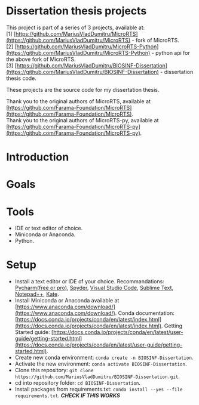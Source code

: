 # Dissertation thesis projects
This project is part of a series of 3 projects, available at:   
[1] [https://github.com/MariusVladDumitru/MicroRTS](https://github.com/MariusVladDumitru/MicroRTS) - fork of MicroRTS.  
[2] [https://github.com/MariusVladDumitru/MicroRTS-Python](https://github.com/MariusVladDumitru/MicroRTS-Python) - python api for the above fork of MicroRTS.  
[3] [https://github.com/MariusVladDumitru/BIOSINF-Dissertation](https://github.com/MariusVladDumitru/BIOSINF-Dissertation) - dissertation thesis code.

These projects are the source code for my dissertation thesis.

Thank you to the original authors of MicroRTS, available at [https://github.com/Farama-Foundation/MicroRTS](https://github.com/Farama-Foundation/MicroRTS).  
Thank you to the original authors of MicroRTS-py, available at [https://github.com/Farama-Foundation/MicroRTS-py](https://github.com/Farama-Foundation/MicroRTS-py).

# Introduction


# Goals


# Tools
- IDE or text editor of choice.
- Miniconda or Anaconda.
- Python.


# Setup
- Install a text editor or IDE of your choice. Recommandations: [Pycharm(free or pro)](https://www.jetbrains.com/pycharm/), [Spyder](https://www.spyder-ide.org/), [Visual Studio Code](https://code.visualstudio.com/), [Sublime Text](https://www.sublimetext.com/), [Notepad++](https://notepad-plus-plus.org/), [Kate](https://kate-editor.org/).
- Install Miniconda or Anaconda available at [https://www.anaconda.com/download/](https://www.anaconda.com/download/). Conda documentation: [https://docs.conda.io/projects/conda/en/latest/index.html](https://docs.conda.io/projects/conda/en/latest/index.html). Getting Started guide: [https://docs.conda.io/projects/conda/en/latest/user-guide/getting-started.html](https://docs.conda.io/projects/conda/en/latest/user-guide/getting-started.html).  
- Create new conda environment: ```conda create -n BIOSINF-Dissertation```.
- Activate the new environment: ```conda activate BIOSINF-Dissertation```.
- Clone this repository: ```git clone https://github.com/MariusVladDumitru/BIOSINF-Dissertation.git```.
- cd into repository folder: ```cd BIOSINF-Dissertation```.
- Install packages from requirements.txt: ```conda install --yes --file requirements.txt```. ***CHECK IF THIS WORKS***
